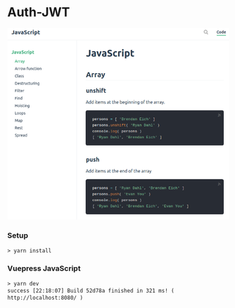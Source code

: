 # Auth-JWT

<p align='center'><img src='screenshot.png'></p>

### Setup
```
> yarn install
```

### Vuepress JavaScript
```
> yarn dev
success [22:18:07] Build 52d78a finished in 321 ms! ( http://localhost:8080/ )
```

